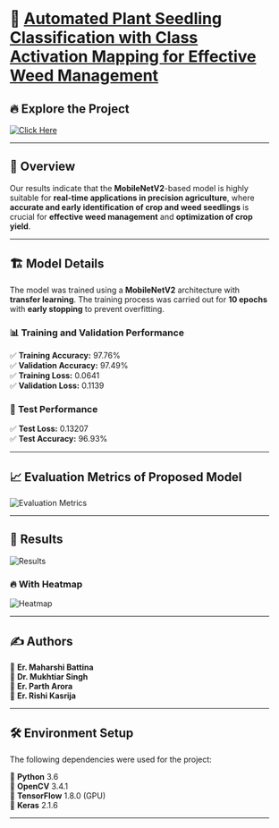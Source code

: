 <div style="background: url('https://your-image-link.com') no-repeat center center; background-size: cover; padding: 20px; border-radius: 10px;">
  
# 🌱 [Automated Plant Seedling Classification with Class Activation Mapping for Effective Weed Management](https://rb.gy/u7u1po)

## 🔥 Explore the Project  
[![Click Here](https://img.shields.io/badge/👉-Click_Here-brightgreen)](https://rb.gy/u7u1po)  

---

## 📌 Overview  
Our results indicate that the **MobileNetV2**-based model is highly suitable for **real-time applications in precision agriculture**, where **accurate and early identification of crop and weed seedlings** is crucial for **effective weed management** and **optimization of crop yield**.  

---

## 🏗️ Model Details  
The model was trained using a **MobileNetV2** architecture with **transfer learning**. The training process was carried out for **10 epochs** with **early stopping** to prevent overfitting.  

### 📊 **Training and Validation Performance**  
✅ **Training Accuracy:** 97.76%  
✅ **Validation Accuracy:** 97.49%  
✅ **Training Loss:** 0.0641  
✅ **Validation Loss:** 0.1139  

### 🧪 **Test Performance**  
✅ **Test Loss:** 0.13207  
✅ **Test Accuracy:** 96.93%  

---

## 📈 **Evaluation Metrics of Proposed Model**  
![Evaluation Metrics](https://github.com/user-attachments/assets/606430df-723e-49f3-8317-e6066b536def)  

---

## 🎯 **Results**  
![Results](https://github.com/user-attachments/assets/721a5005-9047-4ce4-be94-f11ff61c7e41)  

### 🔥 **With Heatmap**  
![Heatmap](https://github.com/user-attachments/assets/766ab95a-10ac-4dd5-8593-fa0838decf5d)  

---

## ✍️ **Authors**  
📌 **Er. Maharshi Battina**  
📌 **Dr. Mukhtiar Singh**  
📌 **Er. Parth Arora**  
📌 **Er. Rishi Kasrija**  

---

## 🛠️ **Environment Setup**  
The following dependencies were used for the project:  

📌 **Python** 3.6  
📌 **OpenCV** 3.4.1  
📌 **TensorFlow** 1.8.0 (GPU)  
📌 **Keras** 2.1.6  

---
</div>

